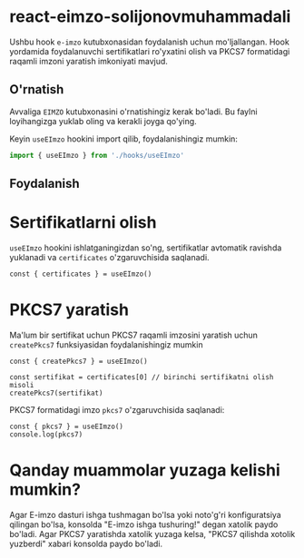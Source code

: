 # react-eimzo-solijonovmuhammadali

Ushbu hook `e-imzo` kutubxonasidan foydalanish uchun mo'ljallangan. Hook yordamida foydalanuvchi sertifikatlari ro'yxatini olish va PKCS7 formatidagi raqamli imzoni yaratish imkoniyati mavjud.

## O'rnatish

Avvaliga `EIMZO` kutubxonasini o'rnatishingiz kerak bo'ladi. Bu faylni loyihangizga yuklab oling va kerakli joyga qo'ying.

Keyin `useEImzo` hookini import qilib, foydalanishingiz mumkin:

```typescript
import { useEImzo } from './hooks/useEImzo'
```

## Foydalanish

# Sertifikatlarni olish

`useEImzo` hookini ishlatganingizdan so'ng, sertifikatlar avtomatik ravishda yuklanadi va `certificates` o'zgaruvchisida saqlanadi.

```
const { certificates } = useEImzo()
```

# PKCS7 yaratish

Ma'lum bir sertifikat uchun PKCS7 raqamli imzosini yaratish uchun `createPkcs7` funksiyasidan foydalanishingiz mumkin

```
const { createPkcs7 } = useEImzo()

const sertifikat = certificates[0] // birinchi sertifikatni olish misoli
createPkcs7(sertifikat)

```

PKCS7 formatidagi imzo `pkcs7` o'zgaruvchisida saqlanadi:

```
const { pkcs7 } = useEImzo()
console.log(pkcs7)
```

# Qanday muammolar yuzaga kelishi mumkin?

Agar E-imzo dasturi ishga tushmagan bo'lsa yoki noto'g'ri konfiguratsiya qilingan bo'lsa, konsolda "E-imzo ishga tushuring!" degan xatolik paydo bo'ladi.
Agar PKCS7 yaratishda xatolik yuzaga kelsa, "PKCS7 qilishda xotolik yuzberdi" xabari konsolda paydo bo'ladi.
